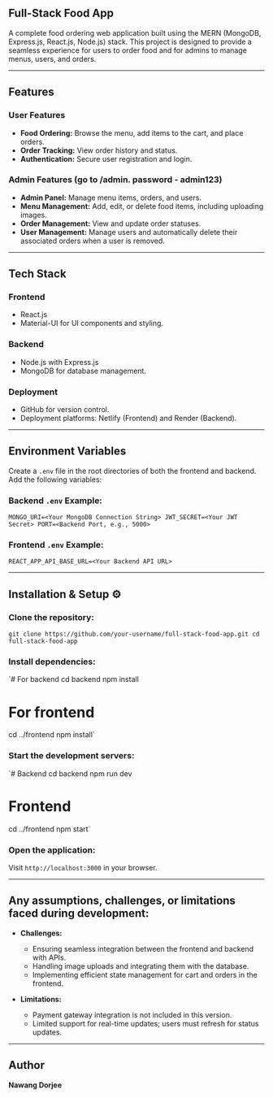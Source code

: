 Full-Stack Food App
-----------------------

A complete food ordering web application built using the MERN (MongoDB, Express.js, React.js, Node.js) stack. This project is designed to provide a seamless experience for users to order food and for admins to manage menus, users, and orders.

* * * * *

Features
-----------

### User Features

-   **Food Ordering:** Browse the menu, add items to the cart, and place orders.
-   **Order Tracking:** View order history and status.
-   **Authentication:** Secure user registration and login.

### Admin Features (go to /admin. password - admin123)

-   **Admin Panel:** Manage menu items, orders, and users.
-   **Menu Management:** Add, edit, or delete food items, including uploading images.
-   **Order Management:** View and update order statuses.
-   **User Management:** Manage users and automatically delete their associated orders when a user is removed.

* * * * *

Tech Stack
-------------

### Frontend

-   React.js
-   Material-UI for UI components and styling.

### Backend

-   Node.js with Express.js
-   MongoDB for database management.

### Deployment

-   GitHub for version control.
-   Deployment platforms: Netlify (Frontend) and Render (Backend).

* * * * *

Environment Variables 
------------------------

Create a `.env` file in the root directories of both the frontend and backend. Add the following variables:

### Backend `.env` Example:

`MONGO_URI=<Your MongoDB Connection String>
JWT_SECRET=<Your JWT Secret>
PORT=<Backend Port, e.g., 5000>`

### Frontend `.env` Example:

`REACT_APP_API_BASE_URL=<Your Backend API URL>`

* * * * *

Installation & Setup ⚙️
-----------------------

### Clone the repository:

`git clone https://github.com/your-username/full-stack-food-app.git
cd full-stack-food-app`

### Install dependencies:

`# For backend
cd backend
npm install

# For frontend
cd ../frontend
npm install`

### Start the development servers:

`# Backend
cd backend
npm run dev

# Frontend
cd ../frontend
npm start`

### Open the application:

Visit `http://localhost:3000` in your browser.

* * * * *

Any assumptions, challenges, or limitations faced during development:
---------------------------------------------------------------------


-   **Challenges:**

    -   Ensuring seamless integration between the frontend and backend with APIs.
    -   Handling image uploads and integrating them with the database.
    -   Implementing efficient state management for cart and orders in the frontend.
-   **Limitations:**

    -   Payment gateway integration is not included in this version.
    -   Limited support for real-time updates; users must refresh for status updates.

* * * * *

Author
---------

**Nawang Dorjee**

